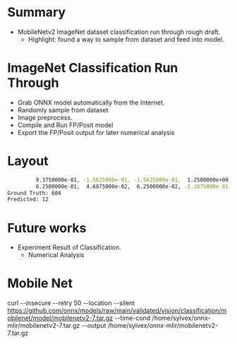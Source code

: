 
# Summary

- MobileNetv2 ImageNet dataset classification run through rough draft.
	- Highlight: found a way to sample from dataset and feed into model.

# ImageNet Classification Run Through

- Grab ONNX model automatically from the Internet.
- Randomly sample from dataset
- Image preprocess.
- Compile and Run FP/Posit model
- Export the FP/Posit output for later numerical analysis
# Layout

```bash
         9.3750000e-01, -1.5625000e-01, -1.5625000e-01,  1.2500000e+00,
         6.2500000e-01,  4.6875000e-02,  6.2500000e-02, -2.1875000e-01]])]
Ground Truth: 604
Predicted: 12
```
# Future works

- Experiment Result of Classification.
	- Numerical Analysis
# Mobile Net

curl --insecure --retry 50 --location --silent https://github.com/onnx/models/raw/main/validated/vision/classification/mobilenet/model/mobilenetv2-7.tar.gz --time-cond /home/sylvex/onnx-mlir/mobilenetv2-7.tar.gz --output /home/sylvex/onnx-mlir/mobilenetv2-7.tar.gz
